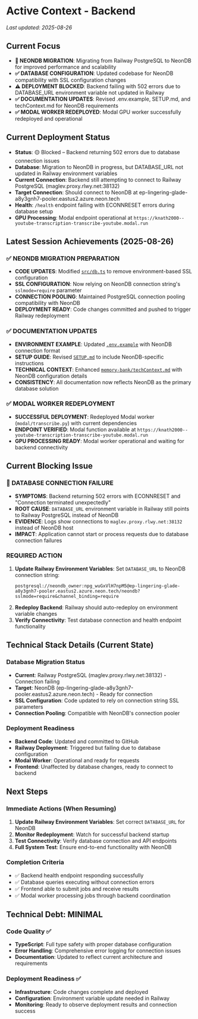 # Active Context - Backend

_Last updated: 2025-08-26_

## Current Focus
- **🚧 NEONDB MIGRATION**: Migrating from Railway PostgreSQL to NeonDB for improved performance and scalability
- **✅ DATABASE CONFIGURATION**: Updated codebase for NeonDB compatibility with SSL configuration changes
- **⚠️ DEPLOYMENT BLOCKED**: Backend failing with 502 errors due to DATABASE_URL environment variable not updated in Railway
- **✅ DOCUMENTATION UPDATES**: Revised .env.example, SETUP.md, and techContext.md for NeonDB requirements
- **✅ MODAL WORKER REDEPLOYED**: Modal GPU worker successfully redeployed and operational

## Current Deployment Status

<!-- Fly.io deployment removed; Railway/Modal only -->
- **Status**: 🟡 Blocked – Backend returning 502 errors due to database connection issues
- **Database**: Migration to NeonDB in progress, but DATABASE_URL not updated in Railway environment variables
- **Current Connection**: Backend still attempting to connect to Railway PostgreSQL (maglev.proxy.rlwy.net:38132)
- **Target Connection**: Should connect to NeonDB at ep-lingering-glade-a8y3gnh7-pooler.eastus2.azure.neon.tech
- **Health**: `/health` endpoint failing with ECONNRESET errors during database setup
- **GPU Processing**: Modal endpoint operational at `https://knath2000--youtube-transcription-transcribe-youtube.modal.run`

## Latest Session Achievements (2025-08-26)

### ✅ NEONDB MIGRATION PREPARATION
- **CODE UPDATES**: Modified [`src/db.ts`](src/db.ts) to remove environment-based SSL configuration
- **SSL CONFIGURATION**: Now relying on NeonDB connection string's `sslmode=require` parameter
- **CONNECTION POOLING**: Maintained PostgreSQL connection pooling compatibility with NeonDB
- **DEPLOYMENT READY**: Code changes committed and pushed to trigger Railway redeployment

### ✅ DOCUMENTATION UPDATES
- **ENVIRONMENT EXAMPLE**: Updated [`.env.example`](.env.example) with NeonDB connection format
- **SETUP GUIDE**: Revised [`SETUP.md`](SETUP.md) to include NeonDB-specific instructions
- **TECHNICAL CONTEXT**: Enhanced [`memory-bank/techContext.md`](memory-bank/techContext.md) with NeonDB configuration details
- **CONSISTENCY**: All documentation now reflects NeonDB as the primary database solution

### ✅ MODAL WORKER REDEPLOYMENT
- **SUCCESSFUL DEPLOYMENT**: Redeployed Modal worker (`modal/transcribe.py`) with current dependencies
- **ENDPOINT VERIFIED**: Modal function available at `https://knath2000--youtube-transcription-transcribe-youtube.modal.run`
- **GPU PROCESSING READY**: Modal worker operational and waiting for backend connectivity

## Current Blocking Issue

### 🚨 DATABASE CONNECTION FAILURE
- **SYMPTOMS**: Backend returning 502 errors with ECONNRESET and "Connection terminated unexpectedly"
- **ROOT CAUSE**: `DATABASE_URL` environment variable in Railway still points to Railway PostgreSQL instead of NeonDB
- **EVIDENCE**: Logs show connections to `maglev.proxy.rlwy.net:38132` instead of NeonDB host
- **IMPACT**: Application cannot start or process requests due to database connection failures

### REQUIRED ACTION
1. **Update Railway Environment Variables**: Set `DATABASE_URL` to NeonDB connection string:
   ```
   postgresql://neondb_owner:npg_wuGxVlH7npM5@ep-lingering-glade-a8y3gnh7-pooler.eastus2.azure.neon.tech/neondb?sslmode=require&channel_binding=require
   ```
2. **Redeploy Backend**: Railway should auto-redeploy on environment variable changes
3. **Verify Connectivity**: Test database connection and health endpoint functionality

## Technical Stack Details (Current State)

### Database Migration Status
- **Current**: Railway PostgreSQL (maglev.proxy.rlwy.net:38132) - Connection failing
- **Target**: NeonDB (ep-lingering-glade-a8y3gnh7-pooler.eastus2.azure.neon.tech) - Ready for connection
- **SSL Configuration**: Code updated to rely on connection string SSL parameters
- **Connection Pooling**: Compatible with NeonDB's connection pooler

### Deployment Readiness
- **Backend Code**: Updated and committed to GitHub
- **Railway Deployment**: Triggered but failing due to database configuration
- **Modal Worker**: Operational and ready for requests
- **Frontend**: Unaffected by database changes, ready to connect to backend

## Next Steps

### Immediate Actions (When Resuming)
1. **Update Railway Environment Variables**: Set correct `DATABASE_URL` for NeonDB
2. **Monitor Redeployment**: Watch for successful backend startup
3. **Test Connectivity**: Verify database connection and API endpoints
4. **Full System Test**: Ensure end-to-end functionality with NeonDB

### Completion Criteria
- ✅ Backend health endpoint responding successfully
- ✅ Database queries executing without connection errors
- ✅ Frontend able to submit jobs and receive results
- ✅ Modal worker processing jobs through backend coordination

## Technical Debt: MINIMAL

### Code Quality ✅
- **TypeScript**: Full type safety with proper database configuration
- **Error Handling**: Comprehensive error logging for connection issues
- **Documentation**: Updated to reflect current architecture and requirements

### Deployment Readiness ✅
- **Infrastructure**: Code changes complete and deployed
- **Configuration**: Environment variable update needed in Railway
- **Monitoring**: Ready to observe deployment results and connection success